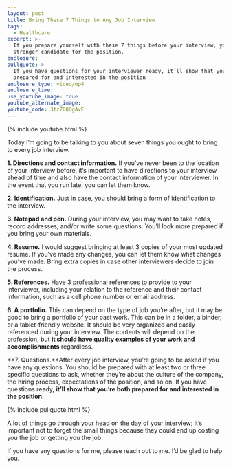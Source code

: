```yaml
---
layout: post
title: Bring These 7 Things to Any Job Interview
tags:
  - Healthcare
excerpt: >-
  If you prepare yourself with these 7 things before your interview, you’ll be a
  stronger candidate for the position.
enclosure:
pullquote: >-
  If you have questions for your interviewer ready, it’ll show that you’re both
  prepared for and interested in the position
enclosure_type: video/mp4
enclosure_time:
use_youtube_image: true
youtube_alternate_image:
youtube_code: 3tz7BQQgAvE
---
```



{% include youtube.html %}

Today I’m going to be talking to you about seven things you ought to bring to every job interview.

**1. Directions and contact information.** If you’ve never been to the location of your interview before, it’s important to have directions to your interview ahead of time and also have the contact information of your interviewer. In the event that you run late, you can let them know.

**2. Identification.** Just in case, you should bring a form of identification to the interview.

**3. Notepad and pen.** During your interview, you may want to take notes, record addresses, and/or write some questions. You’ll look more prepared if you bring your own materials.

**4. Resume.** I would suggest bringing at least 3 copies of your most updated resume. If you’ve made any changes, you can let them know what changes you’ve made. Bring extra copies in case other interviewers decide to join the process.

**5. References.** Have 3 professional references to provide to your interviewer, including your relation to the reference and their contact information, such as a cell phone number or email address.

**6. A portfolio.** This can depend on the type of job you’re after, but it may be good to bring a portfolio of your past work. This can be in a folder, a binder, or a tablet-friendly website. It should be very organized and easily referenced during your interview. The contents will depend on the profession, but **it should have quality examples of your work and accomplishments** regardless.

**7. Questions.**After every job interview, you’re going to be asked if you have any questions. You should be prepared with at least two or three specific questions to ask, whether they’re about the culture of the company, the hiring process, expectations of the position, and so on. If you have questions ready, **it’ll show that you’re both prepared for and interested in the position.**

{% include pullquote.html %}

A lot of things go through your head on the day of your interview; it’s important not to forget the small things because they could end up costing you the job or getting you the job.

If you have any questions for me, please reach out to me. I’d be glad to help you.